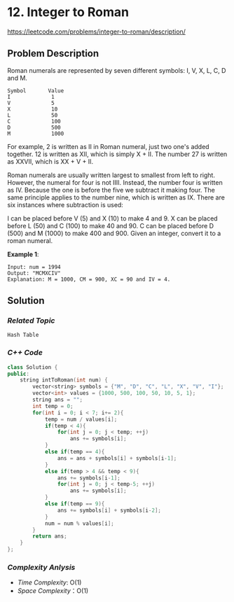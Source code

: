 # 12. Integer to Roman

https://leetcode.com/problems/integer-to-roman/description/

## Problem Description

Roman numerals are represented by seven different symbols: I, V, X, L, C, D and M.
```
Symbol       Value
I             1
V             5
X             10
L             50
C             100
D             500
M             1000
```
For example, 2 is written as II in Roman numeral, just two one's added together. 12 is written as XII, which is simply X + II. The number 27 is written as XXVII, which is XX + V + II.

Roman numerals are usually written largest to smallest from left to right. However, the numeral for four is not IIII. Instead, the number four is written as IV. Because the one is before the five we subtract it making four. The same principle applies to the number nine, which is written as IX. There are six instances where subtraction is used:

I can be placed before V (5) and X (10) to make 4 and 9. 
X can be placed before L (50) and C (100) to make 40 and 90. 
C can be placed before D (500) and M (1000) to make 400 and 900.
Given an integer, convert it to a roman numeral.


**Example 1**:
```
Input: num = 1994
Output: "MCMXCIV"
Explanation: M = 1000, CM = 900, XC = 90 and IV = 4.
```

## Solution

### _Related Topic_
    Hash Table

### _C++ Code_
```cpp
class Solution {
public:
    string intToRoman(int num) {
        vector<string> symbols = {"M", "D", "C", "L", "X", "V", "I"};
        vector<int> values = {1000, 500, 100, 50, 10, 5, 1};
        string ans = "";
        int temp = 0;
        for(int i = 0; i < 7; i+= 2){
            temp = num / values[i];
            if(temp < 4){
                for(int j = 0; j < temp; ++j)
                    ans += symbols[i];
            }
            else if(temp == 4){
                ans = ans + symbols[i] + symbols[i-1];
            }
            else if(temp > 4 && temp < 9){
                ans += symbols[i-1];
                for(int j = 0; j < temp-5; ++j)
                    ans += symbols[i];
            }
            else if(temp == 9){
                ans += symbols[i] + symbols[i-2];
            }
            num = num % values[i];
        }
        return ans;
    }
};
```

### _Complexity Anlysis_
- _Time Complexity_: O(1)
- _Space Complexity_：O(1)
